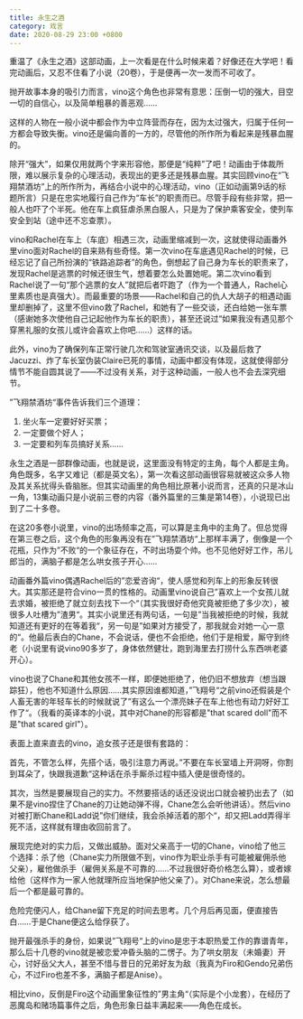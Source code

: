 ```yaml
---
title: 永生之酒
category: 戏言
date: 2020-08-29 23:00 +0800
---
```


重温了《永生之酒》这部动画，上一次看是在什么时候来着？好像还在大学吧！看完动画后，又忍不住看了小说（20卷），于是便再一次一发而不可收了。

抛开故事本身的吸引力而言，vino这个角色也非常有意思：压倒一切的强大，目空一切的自信心，以及简单粗暴的善恶观……

这样的人物在一般小说中都会作为中立阵营而存在，因为太过强大，归属于任何一方都会导致失衡。vino还是偏向善的一方的，尽管他的所作所为看起来是残暴血腥的。

除开“强大”，如果仅用就两个字来形容他，那便是“纯粹”了吧！动画由于体裁所限，难以展示复杂的心理活动，表现出的更多还是残暴血腥。其实回顾vino在“飞翔禁酒坊”上的所作所为，再结合小说中的心理活动，vino（正如动画第9话的标题所言）只是在忠实地履行自己作为“车长”的职责而已。尽管手段有些非常，把一般人也吓了个半死。他在车上疯狂虐杀黑白服人，只是为了保护乘客安全，使列车安全到站（途中还不忘查票）。

vino和Rachel在车上（车底）相遇三次，动画里缩减到一次，这就使得动画番外里vino面对Rachel的自来熟有些奇怪。第一次vino在车底遇见Rachel的时候，已经忘记了自己所扮演的“铁路追踪者”的角色，倒想起了自己身为车长的职责来了，发现Rachel是逃票的时候还很生气，想着要怎么处置她呢。第二次vino看到Rachel说了一句“那个逃票的女人”就把后者吓跑了（作为一个普通人，Rachel心里素质也是真强大）。而最重要的场景——Rachel和自己的仇人大胡子的相遇动画里却删掉了，这里不但vino救了Rachel，和她有了一些交谈，还白给她一张车票（感谢她多次使他自己记起他作为车长的职责），甚至还说过“如果我没有遇见那个穿黑礼服的女孩儿或许会喜欢上你吧……）这样的话。

此外，vino为了确保列车正常行驶几次和驾驶室通讯交谈，以及最后救了 Jacuzzi、炸了车长室伪装Claire已死的事情，动画中都没有体现，这就使得部分情节不能自圆其说了——不过没有关系，对于这种动画，一般人也不会去深究细节。

”飞翔禁酒坊“事件告诉我们三个道理：

1. 坐火车一定要好好买票；
2. 一定要做个好人；
3. 一定要和列车员搞好关系……

永生之酒是一部群像动画，也就是说，这里面没有特定的主角，每个人都是主角。角色既多，名字又难记（都是英文名），第一次看这部动画很容易就被这众多人物及其关系扰得头昏脑胀。但其实动画里的角色相比原著小说而言，还真的只是冰山一角，13集动画只是小说前三卷的内容（番外篇里的三集是第14卷），小说现已出到了二十多卷。

在这20多卷小说里，vino的出场频率之高，可以算是主角中的主角了。但总觉得在第三卷之后，这个角色的形象再没有在”飞翔禁酒坊“上那样丰满了，倒像是一个花瓶，只作为”不败“的一个象征存在，不时出场耍个帅。也不见他好好工作，吊儿郎当的，满脑子都是怎么哄女孩子开心……

动画番外篇vino偶遇Rachel后的”恋爱咨询“，使人感觉和列车上的形象反转很大。其实那还是符合vino一贯的性格的。动画里vino说自己”喜欢上一个女孩儿就去求婚，被拒绝了就立刻去找下一个“（其实我很好奇他究竟被拒绝了多少次），被很多人吐槽为”渣男“。其实小说里还有两句话，一句是”当我被拒绝的时候，我就知道还有更好的在等着我“，另一句是”如果对方接受了，那我就会对她一心一意的“。他最后表白的Chane，不会说话，便也不会拒绝，他们于是相爱，厮守到终老（小说里有说vino90多岁了，身体依然健壮，跑到海里去打捞什么东西哄老婆开心）。

vino也说了Chane和其他女孩不一样，即便她拒绝了，他仍旧不想放弃（想当跟踪狂），他也不知道什么原因……其实原因谁都知道，”飞翔号“之前vino还假装是个人畜无害的年轻车长的时候就说了”有这么一个漂亮妹子在车上他也有动力好好工作了“。（我看的英译本的小说，其中对Chane的形容都是"that scared doll"而不是"that scared girl"）。

表面上直来直去的vino，追女孩子还是很有套路的：

首先，不管怎么样，先搭个话，吸引注意力再说。”不要在车长室墙上开洞呀，你割到耳朵了，快跟我道歉“这种话在杀手厮杀过程中插入便是很奇怪的。

其次，当然是要展现自己的实力。不然要搭话的话还没说出口就会被扔出去了（如果不是vino捏住了Chane的刀让她动弹不得，Chane怎么会听他讲话）。然后vino对被打断Chane和Ladd说”你们继续，我会杀掉活着的那个“，却又把Ladd弄得半死不活，这样就有理由收回前言了。

展现完绝对的实力后，又做出威胁。面对父亲高于一切的Chane，vino给了他三个选择：杀了他（Chane实力所限做不到，vino作为职业杀手有可能被雇佣杀他父亲），雇他做杀手（雇佣关系是不可靠的……不过我很好奇价格怎么算），或者嫁给他（这样作为一家人他就理所应当地保护他父亲了）。对Chane来说，怎么想最后一个都是最可靠的。

危险完便闪人，给Chane留下充足的时间去思考。几个月后再见面，便直接告白……于是Chane便这么给俘获了。

抛开最强杀手的身份，如果说”飞翔号“上的vino是忠于本职热爱工作的靠谱青年，那么后十几卷的vino就是被恋爱冲昏头脑的二愣子。为了哄女朋友（未婚妻）开心，讨好岳父大人，甚至不惜与昔日的兄弟好友为敌（我真为Firo和Gendo兄弟伤心，不过Firo也差不多，满脑子都是Anise）。

相比vino，反倒是Firo这个动画里象征性的”男主角“（实际是个小龙套），在经历了恶魔岛和赌场篇事件之后，角色形象日益丰满起来——角色在成长。

